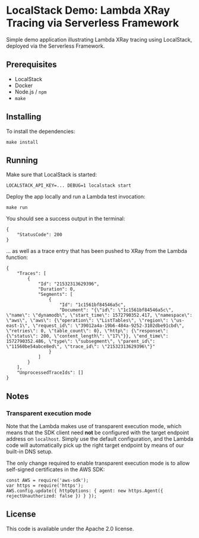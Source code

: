 # LocalStack Demo: Lambda XRay Tracing via Serverless Framework

Simple demo application illustrating Lambda XRay tracing using LocalStack, deployed via the Serverless Framework.

## Prerequisites

* LocalStack
* Docker
* Node.js / `npm`
* `make`

## Installing

To install the dependencies:
```
make install
```

## Running

Make sure that LocalStack is started:
```
LOCALSTACK_API_KEY=... DEBUG=1 localstack start
```

Deploy the app locally and run a Lambda test invocation:
```
make run
```

You should see a success output in the terminal:
```
{
    "StatusCode": 200
}
```

... as well as a trace entry that has been pushed to XRay from the Lambda function:
```
{
    "Traces": [
        {
            "Id": "21532313629396",
            "Duration": 0,
            "Segments": [
                {
                    "Id": "1c1561bf84546a5c",
                    "Document": "{\"id\": \"1c1561bf84546a5c\", \"name\": \"dynamodb\", \"start_time\": 1572790352.417, \"namespace\": \"aws\", \"aws\": {\"operation\": \"ListTables\", \"region\": \"us-east-1\", \"request_id\": \"39012a4a-19b6-484a-9252-3102dbe91cbd\", \"retries\": 0, \"table_count\": 0}, \"http\": {\"response\": {\"status\": 200, \"content_length\": \"17\"}}, \"end_time\": 1572790352.486, \"type\": \"subsegment\", \"parent_id\": \"11560be54abce8ed\", \"trace_id\": \"21532313629396\"}"
                }
            ]
        }
    ],
    "UnprocessedTraceIds": []
}
```

## Notes

### Transparent execution mode

Note that the Lambda makes use of transparent execution mode, which means that the SDK client need **not** be configured with the target endpoint address on `localhost`. Simply use the default configuration, and the Lambda code will automatically pick up the right target endpoint by means of our built-in DNS setup.

The only change required to enable transparent execution mode is to allow self-signed certificates in the AWS SDK:
```
const AWS = require('aws-sdk');
var https = require('https');
AWS.config.update({ httpOptions: { agent: new https.Agent({ rejectUnauthorized: false }) } });
```

## License

This code is available under the Apache 2.0 license.

